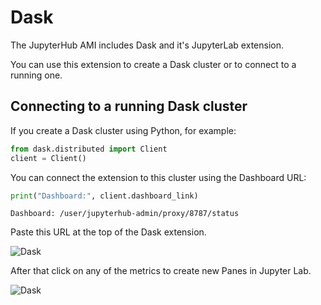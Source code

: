 # Dask

The JupyterHub AMI includes Dask and it's JupyterLab extension.

You can use this extension to create a Dask cluster or to connect to a running one.

## Connecting to a running Dask cluster

If you create a Dask cluster using Python, for example:

```python
from dask.distributed import Client
client = Client()
```

You can connect the extension to this cluster using the Dashboard URL:

```python
print("Dashboard:", client.dashboard_link)
```

```plain
Dashboard: /user/jupyterhub-admin/proxy/8787/status
```

Paste this URL at the top of the Dask extension.

![Dask](/assets/images/ami/jupyterhub/dask-ext-url.png)

After that click on any of the metrics to create new Panes in Jupyter Lab.

![Dask](/assets/images/ami/jupyterhub/dask-jupyterlab.png)
